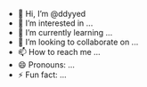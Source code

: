 - 👋 Hi, I’m @ddyyed
- 👀 I’m interested in ...
- 🌱 I’m currently learning ...
- 💞️ I’m looking to collaborate on ...
- 📫 How to reach me ...
- 😄 Pronouns: ...
- ⚡ Fun fact: ...

<!---
ddyyed/ddyyed is a ✨ special ✨ repository because its `README.md` (this file) appears on your GitHub profile.
You can click the Preview link to take a look at your changes.
--->
